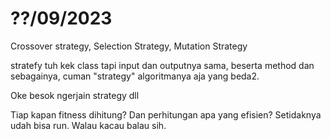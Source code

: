 # ??/09/2023

Crossover strategy,
Selection Strategy,
Mutation Strategy

stratefy tuh kek class tapi input dan outputnya sama, beserta method dan sebagainya, cuman "strategy" algoritmanya aja yang beda2.

Oke besok ngerjain strategy dll

Tiap kapan fitness dihitung? Dan perhitungan apa yang efisien?
Setidaknya udah bisa run. Walau kacau balau sih.